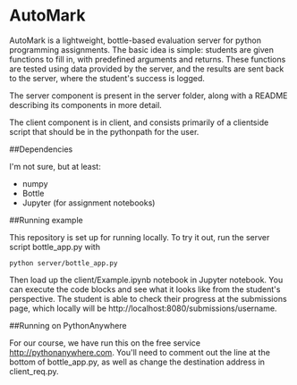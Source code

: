 # AutoMark
AutoMark is a lightweight, bottle-based evaluation server for python programming assignments. The basic idea is simple: students are given functions to fill in, with predefined arguments and returns. These functions are tested using data provided by the server, and the results are sent back to the server, where the student's success is logged.

The server component is present in the server folder, along with a README describing its components in more detail.

The client component is in client, and consists primarily of a clientside script that should be in the pythonpath for the user.

##Dependencies

I'm not sure, but at least:

- numpy
- Bottle
- Jupyter (for assignment notebooks)

##Running example

This repository is set up for running locally. To try it out, run the server script bottle_app.py with

    python server/bottle_app.py

Then load up the client/Example.ipynb notebook in Jupyter notebook. You can execute the code blocks and see what it looks like from the student's perspective. The student is able to check their progress at the submissions page, which locally will be http://localhost:8080/submissions/username.

##Running on PythonAnywhere

For our course, we have run this on the free service http://pythonanywhere.com. You'll need to comment out the line at the bottom of bottle_app.py, as well as change the destination address in client_req.py.
